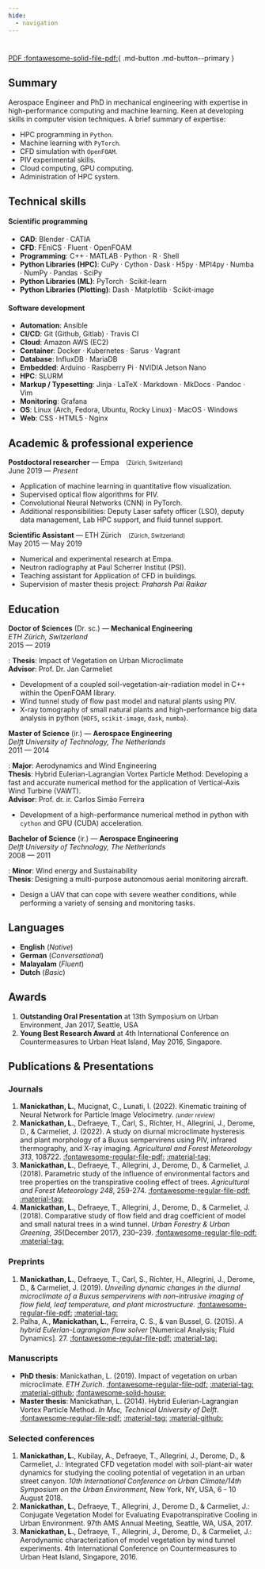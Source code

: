 ```yaml
---
hide:
  - navigation
---
```

#

[PDF :fontawesome-solid-file-pdf:](https://media.githubusercontent.com/media/lento234/cv/main/cv.pdf){ .md-button .md-button--primary }

## Summary

Aerospace Engineer and PhD in mechanical engineering with expertise in high-performance computing and machine learning. Keen
at developing skills in computer vision techniques. A brief summary of expertise:

* HPC programming in `Python`.
* Machine learning with `PyTorch`.
* CFD simulation with `OpenFOAM`.
* PIV experimental skills.
* Cloud computing, GPU computing.
* Administration of HPC system.


## Technical skills

#### Scientific programming

* **CAD**: Blender · CATIA
* **CFD**: FEniCS · Fluent · OpenFOAM
* **Programming**: C++ · MATLAB · Python · R · Shell
* **Python Libraries (HPC)**: CuPy · Cython · Dask · H5py · MPI4py · Numba · NumPy · Pandas · SciPy
* **Python Libraries (ML)**: PyTorch · Scikit-learn
* **Python Libraries (Plotting)**: Dash · Matplotlib · Scikit-image

#### Software development

* **Automation**: Ansible
* **CI/CD**: Git (Github, Gitlab) · Travis CI
* **Cloud**: Amazon AWS (EC2)
* **Container**: Docker · Kubernetes · Sarus · Vagrant
* **Database**: InfluxDB · MariaDB
* **Embedded**: Arduino · Raspberry Pi · NVIDIA Jetson Nano
* **HPC**: SLURM
* **Markup / Typesetting**: Jinja · LaTeX · Markdown · MkDocs · Pandoc · Vim
* **Monitoring**: Grafana
* **OS**: Linux (Arch, Fedora, Ubuntu, Rocky Linux) · MacOS · Windows
* **Web**: CSS · HTML5 · Nginx

## Academic & professional experience

**Postdoctoral researcher** — Empa&emsp;<small>(Z&uuml;rich, Switzerland)</small><br>
June 2019 — *Present*

  * Application of machine learning in quantitative flow visualization.
  * Supervised optical flow algorithms for PIV.
  * Convolutional Neural Networks (CNN) in PyTorch.
  * Additional responsibilities: Deputy Laser safety officer (LSO), deputy data management, Lab HPC support, and fluid tunnel support.

**Scientific Assistant** — ETH Z&uuml;rich&emsp;<small>(Z&uuml;rich, Switzerland)</small><br>
May 2015 — May 2019<br>

  * Numerical and experimental research at Empa.
  * Neutron radiography at Paul Scherrer Institut (PSI).
  * Teaching assistant for Application of CFD in buildings.
  * Supervision of master thesis project: *Praharsh Pai Raikar*

## Education

**Doctor of Sciences** (Dr. sc.) — **Mechanical Engineering**<br>
*ETH Z&uuml;rich, Switzerland*<br>
2015 — 2019

: **Thesis**: Impact of Vegetation on Urban Microclimate<br>
  **Advisor**: Prof. Dr. Jan Carmeliet

* Development of a coupled soil-vegetation-air-radiation model in C++ within the OpenFOAM library.
* Wind tunnel study of flow past model and natural plants using PIV.
* X-ray tomography of small natural plants and high-performance big data analysis in python (`HDF5`, `scikit-image`, `dask`, `numba`).


**Master of Science** (ir.) — **Aerospace Engineering**<br>
*Delft University of Technology, The Netherlands*<br>
2011 — 2014

: **Major**: Aerodynamics and Wind Engineering<br>
  **Thesis**: Hybrid Eulerian-Lagrangian Vortex Particle Method: Developing a fast and accurate numerical method for the application of Vertical-Axis Wind Turbine (VAWT). <br>
  **Advisor**: Prof. dr. ir. Carlos Sim&atilde;o Ferreira

* Development of a high-performance numerical method in python with `cython` and GPU (CUDA) acceleration.

**Bachelor of Science** (ir.) — **Aerospace Engineering**<br>
*Delft University of Technology, The Netherlands*<br>
2008 — 2011

: **Minor**: Wind energy and Sustainability<br>
  **Thesis**: Designing a multi-purpose autonomous aerial monitoring aircraft.

* Design a UAV that can cope with severe weather conditions, while performing a variety of sensing and monitoring tasks.

## Languages

* **English** (*Native*)
* **German** (*Conversational*)
* **Malayalam** (*Fluent*)
* **Dutch** (*Basic*)

## Awards

  1. **Outstanding Oral Presentation** at 13th Symposium on Urban Environment, Jan 2017, Seattle, USA
  2. **Young Best Research Award** at 4th International Conference on Countermeasures to Urban Heat Island, May 2016, Singapore.

## Publications & Presentations

### Journals

  1. **Manickathan, L.**, Mucignat, C., Lunati, I. (2022). Kinematic training of Neural Network for Particle Image Velocimetry. *<small>(under review)</small>*
  2. **Manickathan, L.**, Defraeye, T., Carl, S., Richter, H., Allegrini, J., Derome, D., & Carmeliet, J. (2022). A study on diurnal microclimate hysteresis and plant morphology of a Buxus sempervirens using PIV, infrared thermography, and X-ray imaging. *Agricultural and Forest Meteorology 313*, 108722. [:fontawesome-regular-file-pdf:](https://doi.org/10.1016/j.agrformet.2021.108722) [:material-tag:](assets/manickathan2022.bib)
  3. **Manickathan, L.**, Defraeye, T., Allegrini, J., Derome, D., & Carmeliet, J. (2018). Parametric study of the influence of environmental factors and tree properties on the transpirative cooling effect of trees. *Agricultural and Forest Meteorology 248*, 259-274. [:fontawesome-regular-file-pdf:](https://doi.org/10.1016/j.agrformet.2017.10.014) [:material-tag:](assets/manickathan2018a.bib)
  4. **Manickathan, L.**, Defraeye, T., Allegrini, J., Derome, D., & Carmeliet, J. (2018). Comparative study of flow field and drag coefficient of model and small natural trees in a wind tunnel. *Urban Forestry & Urban Greening, 35*(December 2017), 230–239. [:fontawesome-regular-file-pdf:](https://doi.org/10.1016/j.ufug.2018.09.011) [:material-tag:](assets/manickathan2018b.bib)

### Preprints

  1. **Manickathan, L.**, Defraeye, T., Carl, S., Richter, H., Allegrini, J., Derome, D., & Carmeliet, J. (2019). *Unveiling dynamic changes in the diurnal microclimate of a Buxus sempervirens with non-intrusive imaging of flow field, leaf temperature, and plant microstructure.* [:fontawesome-regular-file-pdf:](http://arxiv.org/abs/1903.02283) [:material-tag:](assets/manickathan2019.bib)
  2. Palha, A., **Manickathan, L.**, Ferreira, C. S., & van Bussel, G. (2015). *A hybrid Eulerian-Lagrangian flow solver* [Numerical Analysis; Fluid Dynamics]. 27. [:fontawesome-regular-file-pdf:](http://arxiv.org/abs/1505.03368) [:material-tag:](assets/palha2015.bib)

### Manuscripts

  * **PhD thesis**: Manickathan, L. (2019). Impact of vegetation on urban microclimate. *ETH Zurich*. [:fontawesome-regular-file-pdf:](https://doi.org/10.3929/ethz-b-000379379) [:material-tag:](assets/phdthesis.bib) [:material-github:](https://github.com/lento234/phdthesis) [:fontawesome-solid-house:](https://manickathan.ch/phdthesis)
  * **Master thesis**: Manickathan, L. (2014). Hybrid Eulerian-Lagrangian Vortex Particle Method. *In Msc, Technical University of Delft*. [:fontawesome-regular-file-pdf:](http://resolver.tudelft.nl/uuid:fc21b131-b758-44e3-842d-b854a935f5c6) [:material-tag:](assets/masterthesis.bib) [:material-github:](https://github.com/lento234/masterthesis)
### Selected conferences

  1. **Manickathan, L.**, Kubilay, A., Defraeye, T., Allegrini, J., Derome, D., & Carmeliet, J.: Integrated CFD vegetation model with soil-plant-air water dynamics for studying the cooling potential of vegetation in an urban street canyon. *10th International Conference on Urban Climate/14th Symposium on the Urban Environment*, New York, NY, USA, 6 - 10 August 2018.
  2. **Manickathan, L.**, Defraeye, T., Allegrini, J., Derome D., & Carmeliet, J.: Conjugate Vegetation Model for Evaluating Evapotranspirative Cooling in Urban Environment. 97th AMS Annual Meeting, Seattle, WA, USA, 2017.
  3. **Manickathan, L.**, Defraeye, T., Allegrini, J., Derome, D., & Carmeliet, J.: Aerodynamic characterization of model vegetation by wind tunnel experiments. 4th International Conference on Countermeasures to Urban Heat Island, Singapore, 2016.
